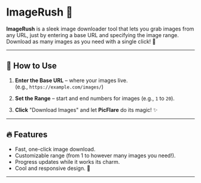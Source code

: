 # **ImageRush** 🌟

**ImageRush** is a sleek image downloader tool that lets you grab images from any URL, just by entering a base URL and specifying the image range. Download as many images as you need with a single click! 🎉

---

## 🚀 **How to Use**

1. **Enter the Base URL** – where your images live.  
   (e.g., `https://example.com/images/`)
   
2. **Set the Range** – start and end numbers for images (e.g., `1` to `20`).

3. **Click** "Download Images" and let **PicFlare** do its magic! ✨

---

## 🔥 **Features**

- Fast, one-click image download.
- Customizable range (from 1 to however many images you need!).
- Progress updates while it works its charm.
- Cool and responsive design. 🖤

---

